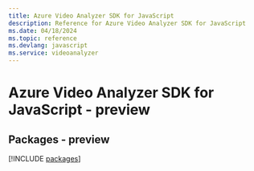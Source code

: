 ```yaml
---
title: Azure Video Analyzer SDK for JavaScript
description: Reference for Azure Video Analyzer SDK for JavaScript
ms.date: 04/18/2024
ms.topic: reference
ms.devlang: javascript
ms.service: videoanalyzer
---
```

# Azure Video Analyzer SDK for JavaScript - preview
## Packages - preview
[!INCLUDE [packages](video-analyzer-index.md)]